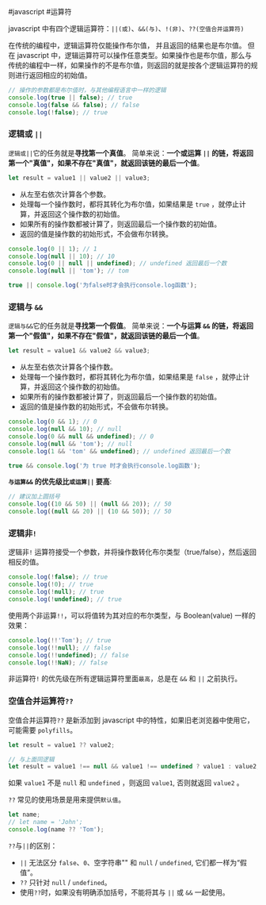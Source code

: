  #javascript #运算符

javascript 中有四个逻辑运算符：`||(或)`、`&&(与)`、`!(非)`、`??(空值合并运算符)`

在传统的编程中，逻辑运算符仅能操作布尔值， 并且返回的结果也是布尔值。
但在 javascript 中，逻辑运算符可以操作任意类型。如果操作也是布尔值，那么与传统的编程中一样，如果操作的不是布尔值，则返回的就是按各个逻辑运算符的规则进行返回相应的初始值。

```js {.line-numbers}
// 操作的参数都是布尔值时，与其他编程语言中一样的逻辑
console.log(true || false); // true
console.log(false && false); // false
console.log(!false); // true
```

### 逻辑或 `||`

`逻辑或||`它的任务就是**寻找第一个真值**。
简单来说：**一个或运算 `||` 的链，将返回第一个"真值"，如果不存在"真值"，就返回该链的最后一个值**。

```js {.line-numbers}
let result = value1 || value2 || value3;
```

- 从左至右依次计算各个参数。
- 处理每一个操作数时，都将其转化为布尔值，如果结果是 `true` ，就停止计算，并返回这个操作数的初始值。
- 如果所有的操作数都被计算了，则返回最后一个操作数的初始值。
- 返回的值是操作数的初始形式，不会做布尔转换。

```js {.line-numbers}
console.log(0 || 1); // 1
console.log(null || 10); // 10
console.log(0 || null || undefined); // undefined 返回最后一个数
console.log(null || 'tom'); // tom

true || console.log('为false时才会执行console.log函数');
```

### 逻辑与 `&&`

`逻辑与&&`它的任务就是**寻找第一个假值**。
简单来说：**一个与运算 `&&` 的链，将返回第一个"假值"，如果不存在"假值"，就返回该链的最后一个值**。

```js {.line-numbers}
let result = value1 && value2 && value3;
```

- 从左至右依次计算各个操作数。
- 处理每一个操作数时，都将其转化为布尔值，如果结果是 `false` ，就停止计算，并返回这个操作数的初始值。
- 如果所有的操作数都被计算了，则返回最后一个操作数的初始值。
- 返回的值是操作数的初始形式，不会做布尔转换。

```js {.line-numbers}
console.log(0 && 1); // 0
console.log(null && 10); // null
console.log(0 && null && undefined); // 0
console.log(null && 'tom'); // null
console.log(1 && 'tom' && undefined); // undefined 返回最后一个数

true && console.log('为 true 时才会执行console.log函数');
```

**`与运算&&` 的优先级比`或运算||` 要高**:

```js {.line-numbers}
// 建议加上圆括号
console.log((10 && 50) || (null && 20)); // 50
console.log((null && 20) || (10 && 50)); // 50
```

### 逻辑非`!`

逻辑非`!` 运算符接受一个参数，并将操作数转化布尔类型（true/false），然后返回相反的值。

```js {.line-numbers}
console.log(!false); // true
console.log(!0); // true
console.log(!null); // true
console.log(!undefined); // true
```

使用两个非运算`!!`，可以将值转为其对应的布尔类型，与 Boolean(value) 一样的效果：

```js {.line-numbers}
console.log(!!'Tom'); // true
console.log(!!null); // false
console.log(!!undefined); // false
console.log(!!NaN); // false
```

非运算符`!` 的优先级在所有逻辑运算符里面`最高`，总是在 `&&` 和 `||` 之前执行。

### 空值合并运算符`??`

空值合并运算符`??` 是新添加到 javascript 中的特性，如果旧老浏览器中使用它，可能需要 `polyfills`。

```js {.line-numbers}
let result = value1 ?? value2;

// 与上面同逻辑
let result = value1 !== null && value1 !== undefined ? value1 : value2;
```

如果 `value1` 不是 `null` 和 `undefined` ，则返回 `value1`, 否则就返回 `value2` 。

`??` 常见的使用场景是用来提供`默认值`。

```js {.line-numbers}
let name;
// let name = 'John';
console.log(name ?? 'Tom');
```

`??`与`||`的区别：

- `||` 无法区分 `false`、`0`、空字符串"" 和 `null` / `undefined`, 它们都一样为“假值”。
- `??` 只针对 `null` / `undefined`。
- 使用`??`时，如果没有明确添加括号，不能将其与 `||` 或 `&&` 一起使用。
